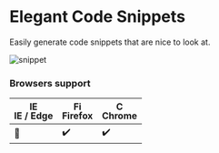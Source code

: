 # Elegant Code Snippets

Easily generate code snippets that are nice to look at.

![snippet](https://user-images.githubusercontent.com/15229355/32985326-4779b136-ccb0-11e7-94f4-1e66552db92d.png)

### Browsers support

| <img src="https://raw.githubusercontent.com/godban/browsers-support-badges/master/src/images/edge.png" alt="IE / Edge" width="16px" height="16px" /></br>IE / Edge | <img src="https://raw.githubusercontent.com/godban/browsers-support-badges/master/src/images/firefox.png" alt="Firefox" width="16px" height="16px" /></br>Firefox | <img src="https://raw.githubusercontent.com/godban/browsers-support-badges/master/src/images/chrome.png" alt="Chrome" width="16px" height="16px" /></br>Chrome |
| --------- | --------- | --------- |
| :construction: | :heavy_check_mark: | :heavy_check_mark: |
